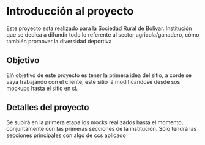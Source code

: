 # Introducción al proyecto
Este proyecto esta realizado para la Sociedad Rural de Bolívar. Institución que se dedica a difundir todo lo referente al sector agricola/ganadero, cómo también promover la diversidad deportiva

## Objetivo
Elñ objetivo de este proyecto es tener la primera idea del sitio, a corde se vaya trabajando con el cliente, este sitio iá modificandose desde sos mockups hasta el sitio en sí.

## Detalles del proyecto
Se subirá en la primera etapa los mocks realizados hasta el momento, conjuntamente con las primeras secciones de la institución.
Sólo tendrá las secciones principales con algo de ccs aplicado
